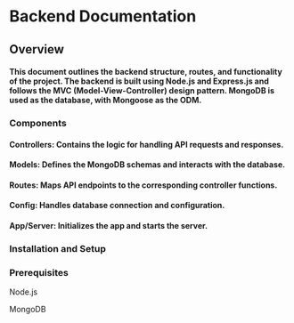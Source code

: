 # Backend Documentation

## Overview

#### This document outlines the backend structure, routes, and functionality of the project. The backend is built using Node.js and Express.js and follows the MVC (Model-View-Controller) design pattern. MongoDB is used as the database, with Mongoose as the ODM.


### Components

#### Controllers: Contains the logic for handling API requests and responses.

#### Models: Defines the MongoDB schemas and interacts with the database.

#### Routes: Maps API endpoints to the corresponding controller functions.

#### Config: Handles database connection and configuration.

#### App/Server: Initializes the app and starts the server.

### Installation and Setup

### Prerequisites

Node.js

MongoDB

